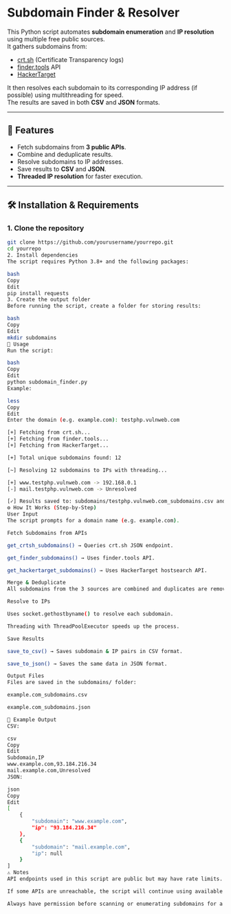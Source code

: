 # Subdomain Finder & Resolver

This Python script automates **subdomain enumeration** and **IP resolution** using multiple free public sources.  
It gathers subdomains from:

- [crt.sh](https://crt.sh) (Certificate Transparency logs)
- [finder.tools](https://finder.tools) API
- [HackerTarget](https://hackertarget.com)

It then resolves each subdomain to its corresponding IP address (if possible) using multithreading for speed.  
The results are saved in both **CSV** and **JSON** formats.

---

## 📌 Features
- Fetch subdomains from **3 public APIs**.
- Combine and deduplicate results.
- Resolve subdomains to IP addresses.
- Save results to **CSV** and **JSON**.
- **Threaded IP resolution** for faster execution.

---

## 🛠️ Installation & Requirements

### 1. Clone the repository
```bash
git clone https://github.com/yourusername/yourrepo.git
cd yourrepo
2. Install dependencies
The script requires Python 3.8+ and the following packages:

bash
Copy
Edit
pip install requests
3. Create the output folder
Before running the script, create a folder for storing results:

bash
Copy
Edit
mkdir subdomains
🚀 Usage
Run the script:

bash
Copy
Edit
python subdomain_finder.py
Example:

less
Copy
Edit
Enter the domain (e.g. example.com): testphp.vulnweb.com

[+] Fetching from crt.sh...
[+] Fetching from finder.tools...
[+] Fetching from HackerTarget...

[+] Total unique subdomains found: 12

[~] Resolving 12 subdomains to IPs with threading...

[+] www.testphp.vulnweb.com -> 192.168.0.1
[-] mail.testphp.vulnweb.com -> Unresolved

[✓] Results saved to: subdomains/testphp.vulnweb.com_subdomains.csv and subdomains/testphp.vulnweb.com_subdomains.json
⚙️ How It Works (Step-by-Step)
User Input
The script prompts for a domain name (e.g. example.com).

Fetch Subdomains from APIs

get_crtsh_subdomains() → Queries crt.sh JSON endpoint.

get_finder_subdomains() → Uses finder.tools API.

get_hackertarget_subdomains() → Uses HackerTarget hostsearch API.

Merge & Deduplicate
All subdomains from the 3 sources are combined and duplicates are removed.

Resolve to IPs

Uses socket.gethostbyname() to resolve each subdomain.

Threading with ThreadPoolExecutor speeds up the process.

Save Results

save_to_csv() → Saves subdomain & IP pairs in CSV format.

save_to_json() → Saves the same data in JSON format.

Output Files
Files are saved in the subdomains/ folder:

example.com_subdomains.csv

example.com_subdomains.json

📂 Example Output
CSV:

csv
Copy
Edit
Subdomain,IP
www.example.com,93.184.216.34
mail.example.com,Unresolved
JSON:

json
Copy
Edit
[
    {
        "subdomain": "www.example.com",
        "ip": "93.184.216.34"
    },
    {
        "subdomain": "mail.example.com",
        "ip": null
    }
]
⚠️ Notes
API endpoints used in this script are public but may have rate limits.

If some APIs are unreachable, the script will continue using available sources.

Always have permission before scanning or enumerating subdomains for a domain.
